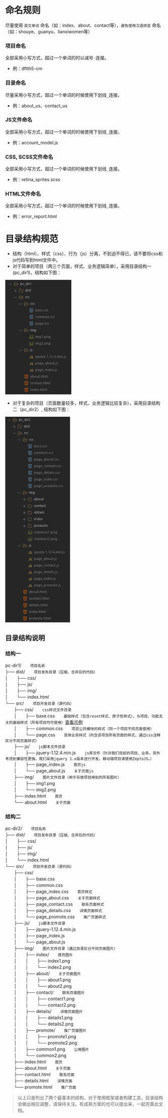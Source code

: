 # 命名规则

尽量使用 `英文单词` 命名（如：index、about、contact等），`避免使用汉语拼音` 命名（如：shouye、guanyu、lianxiwomen等）

### 项目命名

全部采用小写方式，超过一个单词的时以减号`-`连接。

- 例：dftth5-cm

### 目录命名

尽量采用小写方式，超过一个单词的时候使用下划线`_`连接。

- 例：about_us、contact_us

### JS文件命名

全部采用小写方式，超过一个单词的时候使用下划线`_`连接。

- 例：account_model.js

### CSS, SCSS文件命名

全部采用小写方式，超过一个单词的时候使用下划线`_`连接。

- 例：retina_sprites.scss

### HTML文件命名

全部采用小写方式，超过一个单词的时候使用下划线`_`连接。

- 例：error_report.html

# 目录结构规范

* 结构（html）、样式（css）、行为（js）分离，不到迫不得已，请不要将css和js代码写到html文件中。
* 对于简单的项目（两三个页面，样式、业务逻辑简单），采用目录结构一(pc_dir1)，结构如下图：

![目录结构一](./pc_dir1.png)

* 对于复杂的项目（页面数量较多，样式、业务逻辑比较复杂），采用目录结构二（pc_dir2）, 结构如下图：

![目录结构一](./pc_dir2.png)

## 目录结构说明

### 结构一

pc-dir1/　　` 项目名称 `  
├── dist/　　` 项目发布目录（压缩、合并后的代码） `  
│　　├── css/  
│　　├── js/  
│　　├── img/  
│　　└── index.html  
└── src/　　` 项目开发目录（源代码） `  
　　├── css/　　` css样式文件目录 `  
　　│　　├── base.css　　` 基础样式（包含reset样式、原子性样式），与项目、功能无关的基础样式（所有项目均可使用） `[查看示例](../resources/css/base.css)  
　　│　　├── common.css　　` 项目公共模块的样式（同一个项目不同页面使用） `  
　　│　　└── page.css　　` 具体业务样式（内含该项目所有页面的样式，通过css注释区分不同页面样式） `  
　　├── js/　　` js脚本文件目录 `  
　　│　　├── jquery-1.12.4.min.js　　` js库文件（针对我们目前的项目、业务，另外考虑到兼容性更强，我们采用jquery 1.x版本进行开发，移动端项目请使用ZeptoJS。） `  
　　│　　├── page_index.js　　` 首页js  `  
　　│　　└── page_about.js　　` 关于页面js  `  
　　├── img/　　` 图片文件目录（用于存放项目用到的所有图片） `  
　　│　　├── img1.png  
　　│　　└── img2.png  
　　├── index.html　　` 首页  `  
　　└── about.html　　` 关于页面  `  

### 结构二

pc-dir2/　　` 项目名称 `  
├── dist/　　` 项目发布目录（压缩、合并后的代码） `  
│　　├── css/  
│　　├── js/  
│　　├── img/  
│　　└── index.html  
└── src/　　` 项目开发目录（源代码） `  
　　├── css/  
　　│　　├── base.css  
　　│　　├── common.css  
　　│　　├── page_index.css　　` 首页样式 `  
　　│　　├── page_about.css　　` 关于页面样式 `  
　　│　　├── page_contact.css　　` 联系页面样式 `  
　　│　　├── page_details.css　　` 详情页面样式 `  
　　│　　└── page_promote.css　　` 推广页面样式 `  
　　├── js/　　` js脚本文件目录 `  
　　│　　├── jquery-1.12.4.min.js　　  
　　│　　├── page_index.js　　  
　　│　　└── page_about.js　　  
　　├── img/　　` 图片文件目录（通过目录区分不同页面图片） `  
　　│　　├── index/　　` 首页图片 `  
　　│　　│　　├── index1.png  
　　│　　│　　└── index2.png  
　　│　　├── about/　　` 关于页面图片 `  
　　│　　│　　├── about1.png  
　　│　　│　　└── about2.png  
　　│　　├── contact/　　` 联系页面图片 `  
　　│　　│　　├── contact1.png  
　　│　　│　　└── contact2.png  
　　│　　├── details/　　` 详情页面图片 `  
　　│　　│　　├── details1.png  
　　│　　│　　└── details2.png  
　　│　　├── promote/　　` 推广页面图片 `  
　　│　　│　　├── promote1.png  
　　│　　│　　└── promote2.png  
　　│　　├── common1.png　　` 公用图片 `  
　　│　　└── common2.png  
　　├── index.html　　` 首页  `  
　　├── about.html　　` 关于页面  `  
　　├── contact.html　　` 联系页面  `  
　　├── details.html　　` 详情页面  `  
　　└── promote.html　　` 推广页面  `  

> 以上只是列出了两个最基本的结构，对于使用框架或者构建工具，目录结构会做出相应调整，请保持关注。有成熟方案的也可以提出来，一起完善此文档。
